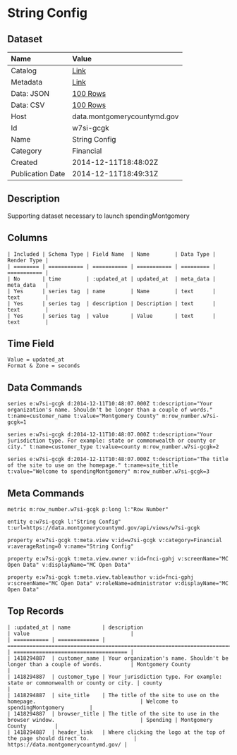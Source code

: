 # String Config

## Dataset

| Name | Value |
| :--- | :---- |
| Catalog | [Link](https://catalog.data.gov/dataset/string-config-c9c5c) |
| Metadata | [Link](https://data.montgomerycountymd.gov/api/views/w7si-gcgk) |
| Data: JSON | [100 Rows](https://data.montgomerycountymd.gov/api/views/w7si-gcgk/rows.json?max_rows=100) |
| Data: CSV | [100 Rows](https://data.montgomerycountymd.gov/api/views/w7si-gcgk/rows.csv?max_rows=100) |
| Host | data.montgomerycountymd.gov |
| Id | w7si-gcgk |
| Name | String Config |
| Category | Financial |
| Created | 2014-12-11T18:48:02Z |
| Publication Date | 2014-12-11T18:49:31Z |

## Description

Supporting dataset necessary to launch spendingMontgomery

## Columns

```ls
| Included | Schema Type | Field Name  | Name        | Data Type | Render Type |
| ======== | =========== | =========== | =========== | ========= | =========== |
| No       | time        | :updated_at | updated_at  | meta_data | meta_data   |
| Yes      | series tag  | name        | Name        | text      | text        |
| Yes      | series tag  | description | Description | text      | text        |
| Yes      | series tag  | value       | Value       | text      | text        |
```

## Time Field

```ls
Value = updated_at
Format & Zone = seconds
```

## Data Commands

```ls
series e:w7si-gcgk d:2014-12-11T10:48:07.000Z t:description="Your organization's name. Shouldn't be longer than a couple of words." t:name=customer_name t:value="Montgomery County" m:row_number.w7si-gcgk=1

series e:w7si-gcgk d:2014-12-11T10:48:07.000Z t:description="Your jurisdiction type. For example: state or commonwealth or county or city." t:name=customer_type t:value=county m:row_number.w7si-gcgk=2

series e:w7si-gcgk d:2014-12-11T10:48:07.000Z t:description="The title of the site to use on the homepage." t:name=site_title t:value="Welcome to spendingMontgomery" m:row_number.w7si-gcgk=3
```

## Meta Commands

```ls
metric m:row_number.w7si-gcgk p:long l:"Row Number"

entity e:w7si-gcgk l:"String Config" t:url=https://data.montgomerycountymd.gov/api/views/w7si-gcgk

property e:w7si-gcgk t:meta.view v:id=w7si-gcgk v:category=Financial v:averageRating=0 v:name="String Config"

property e:w7si-gcgk t:meta.view.owner v:id=fnci-gphj v:screenName="MC Open Data" v:displayName="MC Open Data"

property e:w7si-gcgk t:meta.view.tableauthor v:id=fnci-gphj v:screenName="MC Open Data" v:roleName=administrator v:displayName="MC Open Data"
```

## Top Records

```ls
| :updated_at | name          | description                                                                   | value                                | 
| =========== | ============= | ============================================================================= | ==================================== | 
| 1418294887  | customer_name | Your organization's name. Shouldn't be longer than a couple of words.         | Montgomery County                    | 
| 1418294887  | customer_type | Your jurisdiction type. For example: state or commonwealth or county or city. | county                               | 
| 1418294887  | site_title    | The title of the site to use on the homepage.                                 | Welcome to spendingMontgomery        | 
| 1418294887  | browser_title | The title of the site to use in the browser window.                           | Spending | Montgomery County         | 
| 1418294887  | header_link   | Where clicking the logo at the top of the page should direct to.              | https://data.montgomerycountymd.gov/ | 
```